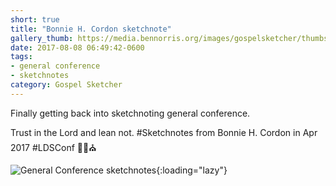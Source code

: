 ```yaml
---
short: true
title: "Bonnie H. Cordon sketchnote"
gallery_thumb: https://media.bennorris.org/images/gospelsketcher/thumbs/apr-17-0-cordon.jpg
date: 2017-08-08 06:49:42-0600
tags:
- general conference
- sketchnotes
category: Gospel Sketcher
---
```


Finally getting back into sketchnoting general conference.

Trust in the Lord and lean not. #Sketchnotes from Bonnie H. Cordon in Apr 2017 #LDSConf ✍🏼⛪️

![General Conference sketchnotes](https://media.bennorris.org/images/gospelsketcher/general-conference/apr-2017/apr-17-0-cordon.jpg){:loading="lazy"}
